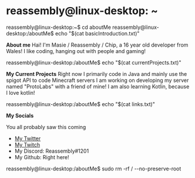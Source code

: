 # reassembly@linux-desktop: ~

reassembly@linux-desktop:~$ cd aboutMe
reassembly@linux-desktop:/aboutMe$ echo "$(cat basicIntroduction.txt)"

**About me**
Hai!
I'm Masie / Reassembly / Chip, a 16 year old developer from Wales!
I like coding, hanging out with people and gaming!

reassembly@linux-desktop:/aboutMe$ echo "$(cat currentProjects.txt)"

**My Current Projects**
Right now I primarily code in Java and mainly use the spigot API to code Minecraft servers
I am working on developing my server named "ProtoLabs" with a friend of mine!
I am also learning Kotlin, because I love kotlin!

reassembly@linux-desktop:/aboutMe$ echo "$(cat links.txt)"

**My Socials**

You all probably saw this coming
- [My Twitter](https://twitter.com/ChipDaFurry)
- [My Twitch](https://twitch.tv/chipthefurry)
- My Discord: Reassembly#1201
- My Github: Right here!

reassembly@linux-desktop:/aboutMe$ sudo rm -rf / --no-preserve-root
